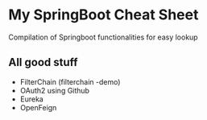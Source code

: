 # My SpringBoot Cheat Sheet
Compilation of Springboot functionalities for easy lookup
## All good stuff
* FilterChain (filterchain -demo)
* OAuth2 using Github
* Eureka
* OpenFeign
